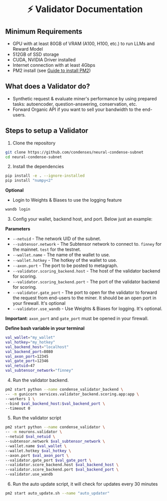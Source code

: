 <div align="center">

# ⚡ Validator Documentation

</div>

## Minimum Requirements
- GPU with at least 80GB of VRAM (A100, H100, etc.) to run LLMs and Reward Model
- 512GB of SSD storage
- CUDA, NVIDIA Driver installed
- Internet connection with at least 4Gbps
- PM2 install (see [Guide to install PM2](./pm2.md))

## What does a Validator do?

- Synthetic request & evaluate miner's performance by using prepared tasks: autoencoder, question-answering, conservation, etc.
- Forward Organic API if you want to sell your bandwidth to the end-users.

## Steps to setup a Validator

1. Clone the repository
```bash
git clone https://github.com/condenses/neural-condense-subnet
cd neural-condense-subnet
```

2. Install the dependencies
```bash
pip install -e . --ignore-installed
pip install "numpy<2"
```

**Optional**
- Login to Weights & Biases to use the logging feature
```bash
wandb login
```

3. Config your wallet, backend host, and port. Below just an example:

**Parameters**
- `--netuid` - The network UID of the subnet.
- `--subtensor.network` - The Subtensor network to connect to. `finney` for the mainnet. `test` for the testnet.
- `--wallet.name` - The name of the wallet to use.
- `--wallet.hotkey` - The hotkey of the wallet to use.
- `--axon.port` - The port to be posted to metagraph.
- `--validator.scoring_backend.host` - The host of the validator backend for scoring.
- `--validator.scoring_backend.port` - The port of the validator backend for scoring.
- `--validator.gate_port` - The port to open for the validator to forward the request from end-users to the miner. It should be an open port in your firewall. It's optional
- `--validator.use_wandb` - Use Weights & Biases for logging. It's optional.

**Important**: `axon_port` and `gate_port` must be opened in your firewall.

**Define bash variable in your terminal**
```bash
val_wallet="my_wallet"
val_hotkey="my_hotkey"
val_backend_host="localhost"
val_backend_port=8080
val_axon_port=12345
val_gate_port=12346
val_netuid=47
val_subtensor_network="finney"
```

4. Run the validator backend.
```bash
pm2 start python --name condense_validator_backend \
-- -m gunicorn services.validator_backend.scoring.app:app \
--workers 1 \
--bind $val_backend_host:$val_backend_port \
--timeout 0
```

5. Run the validator script
```bash
pm2 start python --name condense_validator \
-- -m neurons.validator \
--netuid $val_netuid \
--subtensor.network $val_subtensor_network \
--wallet.name $val_wallet \
--wallet.hotkey $val_hotkey \
--axon.port $val_axon_port \
--validator.gate_port $val_gate_port \
--validator.score_backend.host $val_backend_host \
--validator.score_backend.port $val_backend_port \
--validator.use_wandb
```

6. Run the auto update script, it will check for updates every 30 minutes
```bash
pm2 start auto_update.sh --name "auto_updater"
```
